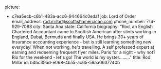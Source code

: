 picture:
  - c7ea5ecb-c6b1-483a-acc6-944664c0edaf
job: Lord of Order
email_address: rod.millar@scottishamercican.com
phone_number: 714-929-7088
city: Santa Ana
state: California
biography: "Rod, an English Chartered Accountant came to Scottish American after stints working in England, Dubai, Bermuda and finally USA. He brings 30+ years of insurance accounting experience - but is still learning something new everyday! When not working, he's travelling. A self professed expert at earning and redeeming frequent flyer miles. Paris for a night - why not? Rio for the weekend - let's go! The world is my oyster........."
title: Rod Millar
id: b4bc39ad-e068-4ba5-ac65-59aa0637740b

